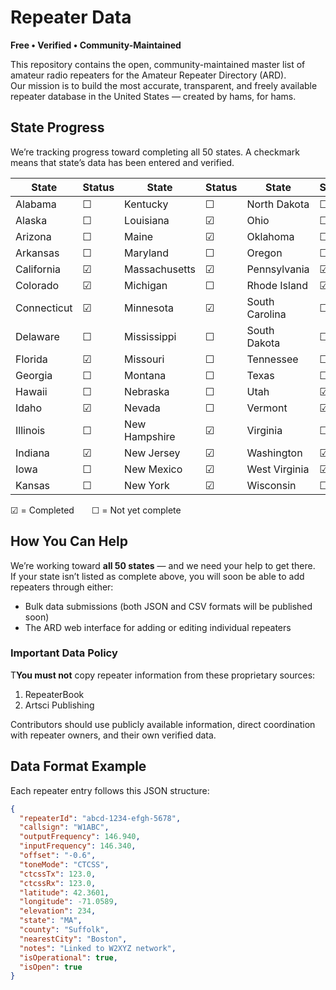 # Repeater Data  
**Free • Verified • Community-Maintained**

This repository contains the open, community-maintained master list of amateur radio repeaters for the Amateur Repeater Directory (ARD).  
Our mission is to build the most accurate, transparent, and freely available repeater database in the United States — created by hams, for hams.

## State Progress
We’re tracking progress toward completing all 50 states. A checkmark means that state’s data has been entered and verified.

| State           | Status | State           | Status | State           | Status |
|-----------------|--------|-----------------|--------|-----------------|--------|
| Alabama         | ☐      | Kentucky        | ☐      | North Dakota    | ☐      |
| Alaska          | ☐      | Louisiana       | ☑      | Ohio            | ☐      |
| Arizona         | ☐      | Maine           | ☑      | Oklahoma        | ☐      |
| Arkansas        | ☐      | Maryland        | ☐      | Oregon          | ☐      |
| California      | ☑      | Massachusetts   | ☑      | Pennsylvania    | ☑      |
| Colorado        | ☑      | Michigan        | ☐      | Rhode Island    | ☑      |
| Connecticut     | ☑      | Minnesota       | ☑      | South Carolina  | ☐      |
| Delaware        | ☐      | Mississippi     | ☐      | South Dakota    | ☐      |
| Florida         | ☑      | Missouri        | ☐      | Tennessee       | ☐      |
| Georgia         | ☐      | Montana         | ☐      | Texas           | ☐      |
| Hawaii          | ☐      | Nebraska        | ☐      | Utah            | ☑      |
| Idaho           | ☑      | Nevada          | ☐      | Vermont         | ☑      |
| Illinois        | ☐      | New Hampshire   | ☑      | Virginia        | ☐      |
| Indiana         | ☑      | New Jersey      | ☑      | Washington      | ☑      |
| Iowa            | ☐      | New Mexico      | ☑      | West Virginia   | ☑      |
| Kansas          | ☐      | New York        | ☑      | Wisconsin       | ☐      |

☑ = Completed  ☐ = Not yet complete

## How You Can Help
We’re working toward **all 50 states** — and we need your help to get there.  
If your state isn’t listed as complete above, you will soon be able to add repeaters through either:  
- Bulk data submissions (both JSON and CSV formats will be published soon)  
- The ARD web interface for adding or editing individual repeaters  

### Important Data Policy
T**You must not** copy repeater information from these proprietary sources:  
1. RepeaterBook  
2. Artsci Publishing  

Contributors should use publicly available information, direct coordination with repeater owners, and their own verified data.

## Data Format Example
Each repeater entry follows this JSON structure:

```json
{
  "repeaterId": "abcd-1234-efgh-5678",
  "callsign": "W1ABC",
  "outputFrequency": 146.940,
  "inputFrequency": 146.340,
  "offset": "-0.6",
  "toneMode": "CTCSS",
  "ctcssTx": 123.0,
  "ctcssRx": 123.0,
  "latitude": 42.3601,
  "longitude": -71.0589,
  "elevation": 234,
  "state": "MA",
  "county": "Suffolk",
  "nearestCity": "Boston",
  "notes": "Linked to W2XYZ network",
  "isOperational": true,
  "isOpen": true
}
